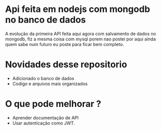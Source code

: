 
# Api feita em nodejs com mongodb no banco de dados

A evolução da primeira API feita aqui agora com salvamento de dados no mongodb,
fiz a mesma coisa com mysql porem nao postei por aqui ainda quem sabe num futuro eu poste para ficar bem completo.

# Novidades desse repositorio 

* Adicionado o banco de dados
* Codigo e arquivos mais organizados

# O que pode melhorar ?

* Aprender documentação de API
* Usar autenticação como JWT.
